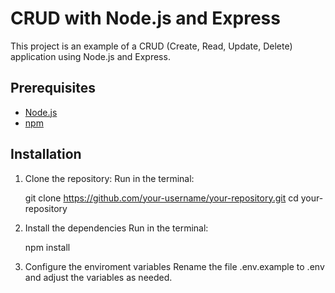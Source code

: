 # CRUD with Node.js and Express

This project is an example of a CRUD (Create, Read, Update, Delete) application using Node.js and Express.

## Prerequisites

- [Node.js](https://nodejs.org/)
- [npm](https://www.npmjs.com/)

## Installation

1. Clone the repository:
   Run in the terminal:

   git clone https://github.com/your-username/your-repository.git
   cd your-repository

2. Install the dependencies
   Run in the terminal:

   npm install

3. Configure the enviroment variables
   Rename the file .env.example to .env and adjust the variables as needed.
   
